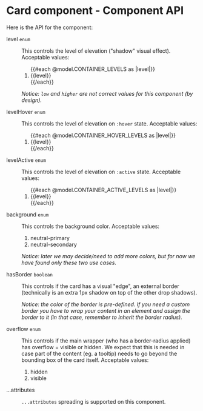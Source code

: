# Card component - Component API

Here is the API for the component:

<dl class="dummy-component-props" aria-labelledby="component-api-card"><dt>level <code>enum</code></dt><dd><p>This controls the level of elevation ("shadow" visual effect). Acceptable values:</p><ol>{{#each @model.CONTAINER_LEVELS as |level|}}<li class="{{if" (eq="" level="" @model.container_default_level)="" "default"}}="">{{level}}</li>{{/each}}</ol><p><em>Notice: <code class="dummy-code">low</code> and <code class="dummy-code">higher</code> are not correct values for this component (by design).</em></p></dd><dt>levelHover <code>enum</code></dt><dd><p>This controls the level of elevation on <code class="dummy-code">:hover</code> state. Acceptable values:</p><ol>{{#each @model.CONTAINER_HOVER_LEVELS as |level|}}<li>{{level}}</li>{{/each}}</ol></dd><dt>levelActive <code>enum</code></dt><dd><p>This controls the level of elevation on <code class="dummy-code">:active</code> state. Acceptable values:</p><ol>{{#each @model.CONTAINER_ACTIVE_LEVELS as |level|}}<li>{{level}}</li>{{/each}}</ol></dd><dt>background <code>enum</code></dt><dd><p>This controls the background color. Acceptable values:</p><ol><li class="default">neutral-primary</li><li>neutral-secondary</li></ol><p><em>Notice: later we may decide/need to add more colors, but for now we have found only these two use cases.</em></p></dd><dt>hasBorder <code>boolean</code></dt><dd><p>This controls if the card has a visual "edge", an external border (technically is an extra 1px shadow on top of the other drop shadows).</p><p><em>Notice: the color of the border is pre-defined. If you need a custom border you have to wrap your content in an element and assign the border to it (in that case, remember to inherit the border radius).</em></p></dd><dt>overflow <code>enum</code></dt><dd><p>This controls if the main wrapper (who has a border-radius applied) has overflow = visible or hidden. We expect that this is needed in case part of the content (eg. a tooltip) needs to go beyond the bounding box of the card itself. Acceptable values:</p><ol><li class="default">hidden</li><li>visible</li></ol></dd><dt>...attributes</dt><dd><p><code class="dummy-code">...attributes</code> spreading is supported on this component.</p></dd></dl>